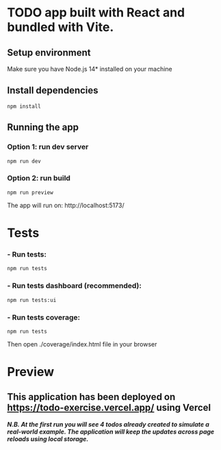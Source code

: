 
# TODO app built with React and bundled with Vite.

## Setup environment
Make sure you have Node.js 14* installed on your machine

## Install dependencies
`npm install`

## Running the app
### Option 1: run dev server
`npm run dev`
### Option 2: run build
`npm run preview`

The app will run on: http://localhost:5173/

# Tests
### - Run tests:
`npm run tests`

### - Run tests dashboard (recommended):
`npm run tests:ui`

### - Run tests coverage:
`npm run tests`

Then open ./coverage/index.html file in your browser


# Preview
## This application has been deployed on https://todo-exercise.vercel.app/ using **Vercel**


***N.B. At the first run you will see 4 todos already created to simulate a real-world example.
The application will keep the updates across page reloads using local storage.***